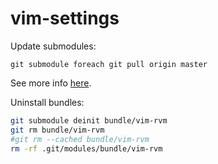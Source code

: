 vim-settings
============

Update submodules:
```
git submodule foreach git pull origin master
```
See more info
[here](http://stackoverflow.com/questions/5828324/update-git-submodule-to-latest-commit-on-origin).


Uninstall bundles:
```bash
git submodule deinit bundle/vim-rvm
git rm bundle/vim-rvm
#git rm --cached bundle/vim-rvm
rm -rf .git/modules/bundle/vim-rvm
```
